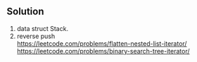 ## Solution
1. data struct Stack.
2. reverse push  
https://leetcode.com/problems/flatten-nested-list-iterator/  
https://leetcode.com/problems/binary-search-tree-iterator/
